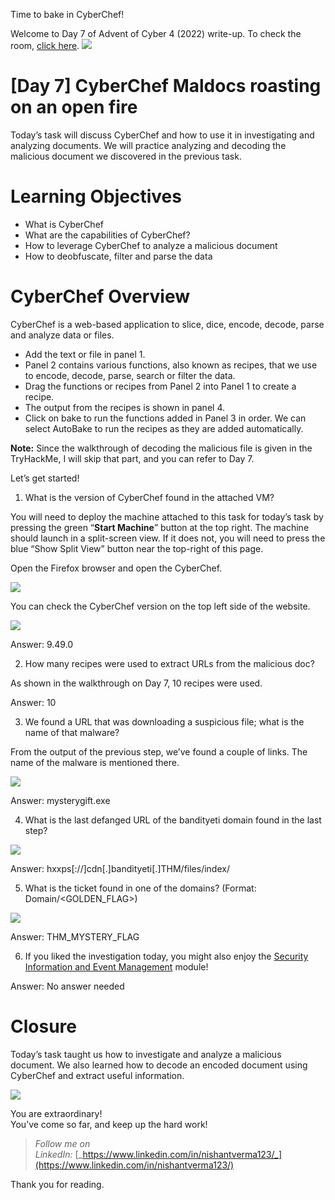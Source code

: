 Time to bake in CyberChef!

Welcome to Day 7 of Advent of Cyber 4 (2022) write-up. To check the room, [click here](https://tryhackme.com/room/adventofcyber4).
![](https://miro.medium.com/max/875/1*Ums6ZXaqCdBMXPRkwph0Tg.png)

# [Day 7] CyberChef Maldocs roasting on an open fire

Today’s task will discuss CyberChef and how to use it in investigating and analyzing documents. We will practice analyzing and decoding the malicious document we discovered in the previous task.

# Learning Objectives

-   What is CyberChef
-   What are the capabilities of CyberChef?
-   How to leverage CyberChef to analyze a malicious document
-   How to deobfuscate, filter and parse the data

# CyberChef Overview

CyberChef is a web-based application to slice, dice, encode, decode, parse and analyze data or files.

-   Add the text or file in panel 1.
-   Panel 2 contains various functions, also known as recipes, that we use to encode, decode, parse, search or filter the data.
-   Drag the functions or recipes from Panel 2 into Panel 1 to create a recipe.
-   The output from the recipes is shown in panel 4.
-   Click on bake to run the functions added in Panel 3 in order. We can select AutoBake to run the recipes as they are added automatically.

**Note:** Since the walkthrough of decoding the malicious file is given in the TryHackMe, I will skip that part, and you can refer to Day 7.

Let’s get started!

1.  What is the version of CyberChef found in the attached VM?

You will need to deploy the machine attached to this task for today’s task by pressing the green “**Start Machine**” button at the top right. The machine should launch in a split-screen view. If it does not, you will need to press the blue “Show Split View” button near the top-right of this page.

Open the Firefox browser and open the CyberChef.

![](https://miro.medium.com/max/850/1*ayX3Ny5xs43YS-t_ANqzaA.png)

You can check the CyberChef version on the top left side of the website.

![](https://miro.medium.com/max/875/1*tsNDBBgtPAnl1rGKzGUMpw.png)

Answer: 9.49.0

2. How many recipes were used to extract URLs from the malicious doc?

As shown in the walkthrough on Day 7, 10 recipes were used.

Answer: 10

3. We found a URL that was downloading a suspicious file; what is the name of that malware?

From the output of the previous step, we’ve found a couple of links. The name of the malware is mentioned there.

![](https://miro.medium.com/max/875/1*TBgzCfRmufBm4aCwkmk1cw.png)

Answer: mysterygift.exe

4. What is the last defanged URL of the bandityeti domain found in the last step?

![](https://miro.medium.com/max/854/1*6EhG3NR2KXciIxlwnBDa9A.png)

Answer: hxxps[://]cdn[.]bandityeti[.]THM/files/index/

5. What is the ticket found in one of the domains? (Format: Domain/<GOLDEN_FLAG>)

![](https://miro.medium.com/max/854/1*157Q4a6FXWvTv6s_o1Qrvg.png)

Answer: THM_MYSTERY_FLAG

6. If you liked the investigation today, you might also enjoy the [Security Information and Event Management](https://tryhackme.com/module/security-information-event-management) module!

Answer: No answer needed

# Closure

Today’s task taught us how to investigate and analyze a malicious document. We also learned how to decode an encoded document using CyberChef and extract useful information.

![](https://miro.medium.com/max/593/1*6PlGmMbVYRofimhcTC4vnw.jpeg)

You are extraordinary!  
You’ve come so far, and keep up the hard work!  

> _Follow me on LinkedIn:_ [_https://www.linkedin.com/in/nishantverma123/_](https://www.linkedin.com/in/nishantverma123/)

Thank you for reading.